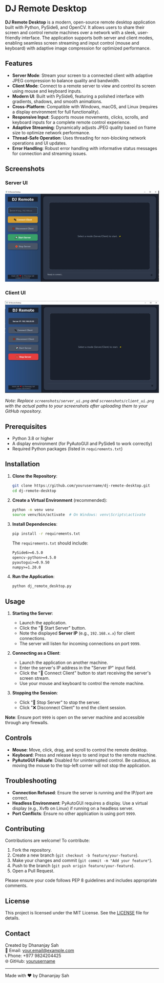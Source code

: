 # DJ Remote Desktop

**DJ Remote Desktop** is a modern, open-source remote desktop application built with Python, PySide6, and OpenCV. It allows users to share their screen and control remote machines over a network with a sleek, user-friendly interface. The application supports both server and client modes, enabling seamless screen streaming and input control (mouse and keyboard) with adaptive image compression for optimized performance.

## Features

- **Server Mode**: Stream your screen to a connected client with adaptive JPEG compression to balance quality and bandwidth.
- **Client Mode**: Connect to a remote server to view and control its screen using mouse and keyboard inputs.
- **Modern UI**: Built with PySide6, featuring a polished interface with gradients, shadows, and smooth animations.
- **Cross-Platform**: Compatible with Windows, macOS, and Linux (requires a display environment for full functionality).
- **Responsive Input**: Supports mouse movements, clicks, scrolls, and keyboard inputs for a complete remote control experience.
- **Adaptive Streaming**: Dynamically adjusts JPEG quality based on frame size to optimize network performance.
- **Thread-Safe Operation**: Uses threading for non-blocking network operations and UI updates.
- **Error Handling**: Robust error handling with informative status messages for connection and streaming issues.

## Screenshots

### Server UI
![Server UI](server.jpg)

### Client UI
![Client UI](client.jpg)

*Note: Replace `screenshots/server_ui.png` and `screenshots/client_ui.png` with the actual paths to your screenshots after uploading them to your GitHub repository.*

## Prerequisites

- Python 3.8 or higher
- A display environment (for PyAutoGUI and PySide6 to work correctly)
- Required Python packages (listed in `requirements.txt`)

## Installation

1. **Clone the Repository**:
   ```bash
   git clone https://github.com/yourusername/dj-remote-desktop.git
   cd dj-remote-desktop
   ```

2. **Create a Virtual Environment** (recommended):
   ```bash
   python -m venv venv
   source venv/bin/activate  # On Windows: venv\Scripts\activate
   ```

3. **Install Dependencies**:
   ```bash
   pip install -r requirements.txt
   ```

   The `requirements.txt` should include:
   ```
   PySide6>=6.5.0
   opencv-python>=4.5.0
   pyautogui>=0.9.50
   numpy>=1.20.0
   ```

4. **Run the Application**:
   ```bash
   python dj_remote_desktop.py
   ```

## Usage

1. **Starting the Server**:
   - Launch the application.
   - Click the "🚀 Start Server" button.
   - Note the displayed **Server IP** (e.g., `192.168.x.x`) for client connections.
   - The server will listen for incoming connections on port `9999`.

2. **Connecting as a Client**:
   - Launch the application on another machine.
   - Enter the server's IP address in the "Server IP" input field.
   - Click the "🔌 Connect Client" button to start receiving the server's screen stream.
   - Use your mouse and keyboard to control the remote machine.

3. **Stopping the Session**:
   - Click "🛑 Stop Server" to stop the server.
   - Click "❌ Disconnect Client" to end the client session.

**Note**: Ensure port `9999` is open on the server machine and accessible through any firewalls.

## Controls

- **Mouse**: Move, click, drag, and scroll to control the remote desktop.
- **Keyboard**: Press and release keys to send input to the remote machine.
- **PyAutoGUI Failsafe**: Disabled for uninterrupted control. Be cautious, as moving the mouse to the top-left corner will not stop the application.

## Troubleshooting

- **Connection Refused**: Ensure the server is running and the IP/port are correct.
- **Headless Environment**: PyAutoGUI requires a display. Use a virtual display (e.g., Xvfb on Linux) if running on a headless server.
- **Port Conflicts**: Ensure no other application is using port `9999`.

## Contributing

Contributions are welcome! To contribute:

1. Fork the repository.
2. Create a new branch (`git checkout -b feature/your-feature`).
3. Make your changes and commit (`git commit -m "Add your feature"`).
4. Push to the branch (`git push origin feature/your-feature`).
5. Open a Pull Request.

Please ensure your code follows PEP 8 guidelines and includes appropriate comments.

## License

This project is licensed under the MIT License. See the [LICENSE](LICENSE) file for details.

## Contact

Created by Dhananjay Sah  
📧 Email: [your.email@example.com](mailto:your.email@example.com)  
📞 Phone: +977 9824204425  
🌐 GitHub: [yourusername](https://github.com/yourusername)

---

Made with ❤️ by Dhananjay Sah
